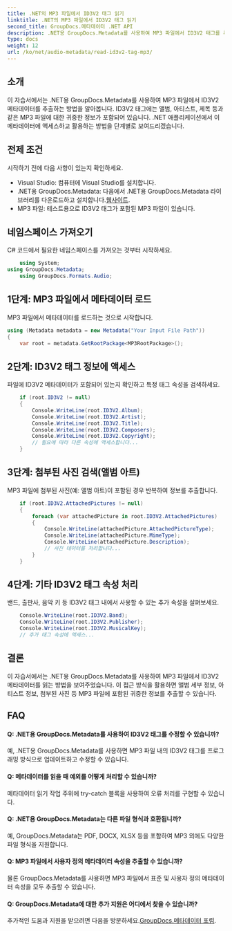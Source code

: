 ```yaml
---
title: .NET의 MP3 파일에서 ID3V2 태그 읽기
linktitle: .NET의 MP3 파일에서 ID3V2 태그 읽기
second_title: GroupDocs.메타데이터 .NET API
description: .NET용 GroupDocs.Metadata를 사용하여 MP3 파일에서 ID3V2 태그를 추출하는 방법을 알아보세요. 프로그래밍 방식으로 앨범, 아티스트 등에 액세스하세요.
type: docs
weight: 12
url: /ko/net/audio-metadata/read-id3v2-tag-mp3/
---
```

## 소개
이 자습서에서는 .NET용 GroupDocs.Metadata를 사용하여 MP3 파일에서 ID3V2 메타데이터를 추출하는 방법을 알아봅니다. ID3V2 태그에는 앨범, 아티스트, 제목 등과 같은 MP3 파일에 대한 귀중한 정보가 포함되어 있습니다. .NET 애플리케이션에서 이 메타데이터에 액세스하고 활용하는 방법을 단계별로 보여드리겠습니다.
## 전제 조건
시작하기 전에 다음 사항이 있는지 확인하세요.
- Visual Studio: 컴퓨터에 Visual Studio를 설치합니다.
-  .NET용 GroupDocs.Metadata: 다음에서 .NET용 GroupDocs.Metadata 라이브러리를 다운로드하고 설치합니다.[웹사이트](https://releases.groupdocs.com/metadata/net/).
- MP3 파일: 테스트용으로 ID3V2 태그가 포함된 MP3 파일이 있습니다.

## 네임스페이스 가져오기
C# 코드에서 필요한 네임스페이스를 가져오는 것부터 시작하세요.
```csharp
    using System;
using GroupDocs.Metadata;
    using GroupDocs.Formats.Audio;
```
## 1단계: MP3 파일에서 메타데이터 로드
MP3 파일에서 메타데이터를 로드하는 것으로 시작합니다.
```csharp
using (Metadata metadata = new Metadata("Your Input File Path"))
{
    var root = metadata.GetRootPackage<MP3RootPackage>();
```
## 2단계: ID3V2 태그 정보에 액세스
파일에 ID3V2 메타데이터가 포함되어 있는지 확인하고 특정 태그 속성을 검색하세요.
```csharp
    if (root.ID3V2 != null)
    {
        Console.WriteLine(root.ID3V2.Album);
        Console.WriteLine(root.ID3V2.Artist);
        Console.WriteLine(root.ID3V2.Title);
        Console.WriteLine(root.ID3V2.Composers);
        Console.WriteLine(root.ID3V2.Copyright);
        // 필요에 따라 다른 속성에 액세스합니다...
    }
```
## 3단계: 첨부된 사진 검색(앨범 아트)
MP3 파일에 첨부된 사진(예: 앨범 아트)이 포함된 경우 반복하여 정보를 추출합니다.
```csharp
    if (root.ID3V2.AttachedPictures != null)
    {
        foreach (var attachedPicture in root.ID3V2.AttachedPictures)
        {
            Console.WriteLine(attachedPicture.AttachedPictureType);
            Console.WriteLine(attachedPicture.MimeType);
            Console.WriteLine(attachedPicture.Description);
            // 사진 데이터를 처리합니다...
        }
    }
```
## 4단계: 기타 ID3V2 태그 속성 처리
밴드, 출판사, 음악 키 등 ID3V2 태그 내에서 사용할 수 있는 추가 속성을 살펴보세요.
```csharp
    Console.WriteLine(root.ID3V2.Band);
    Console.WriteLine(root.ID3V2.Publisher);
    Console.WriteLine(root.ID3V2.MusicalKey);
    // 추가 태그 속성에 액세스...
```

## 결론
이 자습서에서는 .NET용 GroupDocs.Metadata를 사용하여 MP3 파일에서 ID3V2 메타데이터를 읽는 방법을 보여주었습니다. 이 접근 방식을 활용하면 앨범 세부 정보, 아티스트 정보, 첨부된 사진 등 MP3 파일에 포함된 귀중한 정보를 추출할 수 있습니다.

## FAQ
#### Q: .NET용 GroupDocs.Metadata를 사용하여 ID3V2 태그를 수정할 수 있습니까?
예, .NET용 GroupDocs.Metadata를 사용하면 MP3 파일 내의 ID3V2 태그를 프로그래밍 방식으로 업데이트하고 수정할 수 있습니다.
#### Q: 메타데이터를 읽을 때 예외를 어떻게 처리할 수 있습니까?
메타데이터 읽기 작업 주위에 try-catch 블록을 사용하여 오류 처리를 구현할 수 있습니다.
#### Q: .NET용 GroupDocs.Metadata는 다른 파일 형식과 호환됩니까?
예, GroupDocs.Metadata는 PDF, DOCX, XLSX 등을 포함하여 MP3 외에도 다양한 파일 형식을 지원합니다.
#### Q: MP3 파일에서 사용자 정의 메타데이터 속성을 추출할 수 있습니까?
물론 GroupDocs.Metadata를 사용하면 MP3 파일에서 표준 및 사용자 정의 메타데이터 속성을 모두 추출할 수 있습니다.
#### Q: GroupDocs.Metadata에 대한 추가 지원은 어디에서 찾을 수 있습니까?
 추가적인 도움과 지원을 받으려면 다음을 방문하세요.[GroupDocs.메타데이터 포럼](https://forum.groupdocs.com/c/metadata/14).